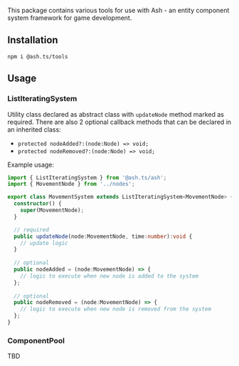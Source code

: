This package contains various tools for use with Ash - an entity component 
system framework for game development.

## Installation

`npm i @ash.ts/tools`

## Usage

### ListIteratingSystem

Utility class declared as abstract class with `updateNode` method marked as required. There are also 2 optional callback
methods that can be declared in an inherited class:
- `protected nodeAdded?:(node:Node) => void;`
- `protected nodeRemoved?:(node:Node) => void;`

Example usage:

```typescript
import { ListIteratingSystem } from '@ash.ts/ash';
import { MovementNode } from '../nodes';

export class MovementSystem extends ListIteratingSystem<MovementNode> {
  constructor() {
    super(MovementNode);
  }

  // required
  public updateNode(node:MovementNode, time:number):void {
    // update logic
  }
  
  // optional
  public nodeAdded = (node:MovementNode) => {
    // logic to execute when new node is added to the system
  };
  
  // optional
  public nodeRemoved = (node:MovementNode) => {
    // logic to execute when new node is removed from the system
  };
}

```

### ComponentPool
TBD
